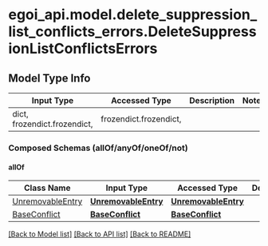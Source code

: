 # egoi_api.model.delete_suppression_list_conflicts_errors.DeleteSuppressionListConflictsErrors

## Model Type Info
Input Type | Accessed Type | Description | Notes
------------ | ------------- | ------------- | -------------
dict, frozendict.frozendict,  | frozendict.frozendict,  |  | 

### Composed Schemas (allOf/anyOf/oneOf/not)
#### allOf
Class Name | Input Type | Accessed Type | Description | Notes
------------- | ------------- | ------------- | ------------- | -------------
[UnremovableEntry](UnremovableEntry.md) | [**UnremovableEntry**](UnremovableEntry.md) | [**UnremovableEntry**](UnremovableEntry.md) |  | 
[BaseConflict](BaseConflict.md) | [**BaseConflict**](BaseConflict.md) | [**BaseConflict**](BaseConflict.md) |  | 

[[Back to Model list]](../../README.md#documentation-for-models) [[Back to API list]](../../README.md#documentation-for-api-endpoints) [[Back to README]](../../README.md)

